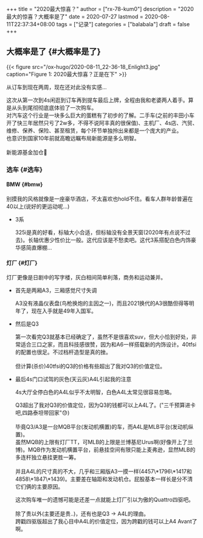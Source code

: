 +++
title = "2020最大惊喜？"
author = ["rx-78-kum0"]
description = "2020最大的惊喜？大概率是了"
date = 2020-07-27
lastmod = 2020-08-11T22:37:34+08:00
tags = ["记录"]
categories = ["balabala"]
draft = false
+++

## 大概率是了 {#大概率是了}

{{< figure src="/ox-hugo/2020-08-11_22-36-18_Enlight3.jpg" caption="Figure 1: 2020最大惊喜？正是在下" >}}

<p class="verse">
从订车到现在两周，现在还对此没有实感...<br />
</p>

<p class="verse">
这次从第一次到4s闲逛到订车再到提车最后上牌，全程由我和老婆两人着手。算是从头到尾彻彻底底体验了一次购车。<br />
对汽车这个行业是一块多么巨大的蛋糕有了初步的了解。二手车(之前的丰田小车开了快三年居然只亏了2w多，不得不说阿丰真的很保值)、主机厂、4s店、汽贸、维修、保养、保险、甚至租赁，每个环节单独拎出来都是一个庞大的产业。<br />
也意识到国家10年前就高瞻远瞩布局新能源是多么明智。<br />
<br />
新能源基金加仓🐶<br />
</p>


### 选车 {#选车}


#### BMW {#bmw}

别摸我的风格就像是一座豪华酒店，不太喜欢也hold不住。看车人群年龄普遍在40以上(说好的更运动呢...)

<!--list-separator-->

-  3系

    <p class="verse">
    325i是真的好看，标轴大小合适，但标轴没有全景天窗(2020年有点说不过去)。长轴优惠少性价比一般。这代应该是不愁卖吧。这代3系搭配白色内饰豪华感简直爆棚...<br />
    </p>


#### 灯厂 {#灯厂}

灯厂更像是日剧中的写字楼，灰白相间简单利落，商务和运动兼并。

<!--list-separator-->

-  首先是两厢A3，三厢感觉尺寸失调

    <p class="verse">
    A3没有液晶仪表盘(鸟枪换炮的主因之一)，而且2021换代的A3很酷但得等明年了，现在入手就是49年入国军。<br />
    </p>

<!--list-separator-->

-  然后是Q3

    <p class="verse">
    第一次看完Q3就基本已经确定了，虽然不是很喜欢suv，但大小恰到好处，非常适合三口之家，而且科技感很赞，因为和A6一样搭载新的内饰设计。40tfsi的配置也很足。不过档杆造型是真的挫。<br />
    <br />
    但计算(杀价)40tfsi的Q3的价格有些超出了我对Q3的价值定位。<br />
    </p>

<!--list-separator-->

-  最后4s门口试驾的灰色(天云灰)A4L引起我的注意

    4s大厅全停白色的A4L似乎不太明智，白色A4L太常见很容易忽略。

    <p class="verse">
    Q3超出了我对Q3的价值定位，因为Q3的钱都可以上A4L了。("三千预算进卡吧,四路泰坦带回家"😓)<br />
    <br />
    毕竟Q3/A3是一台MQB平台(发动机横置)的车，而A4L是MLB平台(发动机纵置)。<br />
    虽然MQB的上限有灯厂TT，可MLB的上限是兰博基尼Urus啊(好像开上了兰博)。MQB作为发动机横置平台，前悬挂空间有限只能上麦弗逊，显然MLB的多连杆独立悬挂更胜一筹。<br />
    <br />
    并且A4L的尺寸真的不大，几乎和三厢版A3一摸一样(4457\*1796\*1417和4858\*1847\*1439)。主要差在轴距和发动机仓。屁股基本一样长是分不清它们俩的主要原因。<br />
    </p>

    <p class="verse">
    这次购车唯一的遗憾可能是还差一点就能上灯厂引以为傲的Quattro四驱吧。<br />
    <br />
    除了贵以外(主要还是贵..)，还有也是Q3 -> A4L的理由。<br />
    跨戳四驱版超出了我心目中A4L的价值定位，因为跨戳的钱可以上A4 Avant了啊。<br />
    </p>
